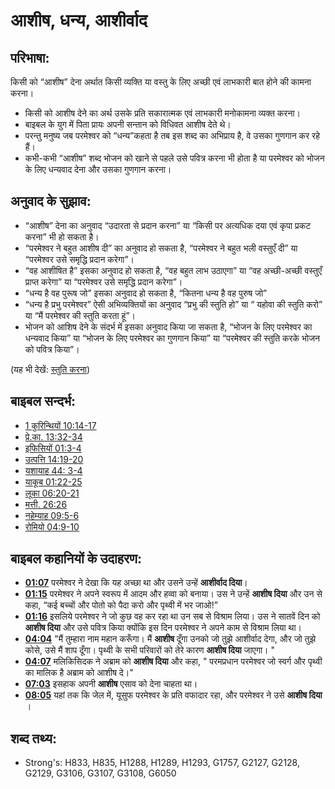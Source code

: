 # आशीष, धन्य, आशीर्वाद #

## परिभाषा: ##

किसी को “आशीष” देना अर्थात किसी व्यक्ति या वस्तु के लिए अच्छी एवं लाभकारी बात होने की कामना करना।

* किसी को आशीष देने का अर्थ उसके प्रति सकारात्मक एवं लाभकारी मनोकामना व्यक्त करना।
* बाइबल के युग में पिता प्रायः अपनी सन्तान को विधिवत आशीष देते थे।
* परन्तु मनुष्य जब परमेश्वर को “धन्य”कहता है तब इस शब्द का अभिप्राय है, वे उसका गुणगान कर रहे हैं।
* कभी-कभी “आशीष” शब्द भोजन को खाने से पहले उसे पवित्र करना भी होता है या परमेश्वर को भोजन के लिए धन्यवाद देना और उसका गुणगान करना।


## अनुवाद के सुझाव: ##

* “आशीष” देना का अनुवाद “उदारता से प्रदान करना” या “किसी पर अत्यधिक दया एवं कृपा प्रकट करना” भी हो सकता है।
* “परमेश्वर ने बहुत आशीष दी” का अनुवाद हो सकता है, “परमेश्वर ने बहुत भली वस्तुएँ दी” या “परमेश्वर उसे समृद्धि प्रदान करेगा”।
* “वह आशीषित है” इसका अनुवाद हो सकता है, “वह बहुत लाभ उठाएगा” या “वह अच्छी-अच्छी वस्तुएँ प्राप्त करेगा” या “परमेश्वर उसे समृद्धि प्रदान करेगा”।
* “धन्य है वह पुरूष जो” इसका अनुवाद हो सकता है, “कितना धन्य है वह पुरुष जो”
* “धन्य है प्रभु परमेश्वर” ऐसी अभिव्यक्तियों का अनुवाद “प्रभु की स्तुति हो” या “  यहोवा की स्तुति करो” या “मैं परमेश्वर की स्तुति करता हूं”।
* भोजन को आशिष देने के संदर्भ में इसका अनुवाद किया जा सकता है, “भोजन के लिए परमेश्वर का धन्यवाद किया” या “भोजन के लिए परमेश्वर का गुणगान किया” या “परमेश्वर की स्तुति करके भोजन को पवित्र किया”।

(यह भी देखें: [स्तुति करना](../other/praise.md))

## बाइबल सन्दर्भ: ##

* [1 कुरिन्थियों 10:14-17](rc://en/tn/help/1co/10/14)
* [प्रे.का. 13:32-34](rc://en/tn/help/act/13/32)
* [इफिसियों 01:3-4](rc://en/tn/help/eph/01/03)
* [उत्पत्ति 14:19-20](rc://en/tn/help/gen/14/19)
* [यशायाह 44: 3-4](rc://en/tn/help/isa/44/03)
* [याकूब 01:22-25](rc://en/tn/help/jas/01/22)
* [लूका 06:20-21](rc://en/tn/help/luk/06/20)
* [मत्ती. 26:26](rc://en/tn/help/mat/26/26)
* [नहेम्याह 09:5-6](rc://en/tn/help/neh/09/05)
* [रोमियो 04:9-10](rc://en/tn/help/rom/04/09)

## बाइबल कहानियों के उदाहरण: ##

* __[01:07](rc://en/tn/help/obs/01/07)__ परमेश्वर ने देखा कि यह अच्छा था और उसने उन्हें __आशीर्वाद दिया__।
* __[01:15](rc://en/tn/help/obs/01/15)__ परमेश्वर ने अपने स्वरूप में आदम और हव्वा को बनाया। उस ने उन्हें __आशीष दिया__ और उन से कहा, “कई बच्चों और पोतो को पैदा करो और पृथ्वी में भर जाओ!”
* __[01:16](rc://en/tn/help/obs/01/16)__ इसलिये परमेश्वर ने जो कुछ वह कर रहा था उन सब से विश्राम लिया। उस ने सातवें दिन को __आशीष दिया__ और उसे पवित्र किया क्योंकि इस दिन परमेश्वर ने अपने काम से विश्राम लिया था।
* __[04:04](rc://en/tn/help/obs/04/04)__ "मैं तुम्हारा नाम महान करूँगा। मैं __आशीष__ दूँगा उनको जो तुझे आशीर्वाद देगा, और जो तुझे कोसे, उसे मैं शाप दूँगा। पृथ्वी के सभी परिवारों को तेरे कारण __आशीष दिया__ जाएगा। "
* __[04:07](rc://en/tn/help/obs/04/07)__ मलिकिसिदक ने अब्राम को __आशीष दिया__  और कहा, " परमप्रधान परमेश्वर जो स्वर्ग और पृथ्वी का मालिक है अब्राम को आशीष दे।"
* __[07:03](rc://en/tn/help/obs/07/03)__ इसहाक अपनी __आशीष__ एसाव को देना चाहता था।
* __[08:05](rc://en/tn/help/obs/08/05)__ यहां तक कि जेल में, यूसुफ परमेश्वर  के प्रति वफादार रहा, और परमेश्वर ने उसे __आशीष दिया__ ।

## शब्द तथ्य: ##

* Strong's: H833, H835, H1288, H1289, H1293, G1757, G2127, G2128, G2129, G3106, G3107, G3108, G6050
